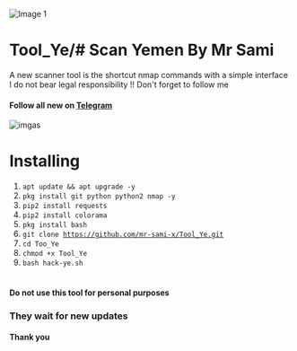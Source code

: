 ![Image 1](https://raw.githubusercontent.com/mr-sami-x/admin-ye/main/PicsArt_04-05-03.17.28~2.png)
# Tool_Ye/# Scan Yemen By Mr Sami
A new scanner tool is the shortcut nmap commands with a simple interface
I do not bear legal responsibility !!
Don't forget to follow me
#### Follow all new on [Telegram](https://t.me/Hack_4x)
![imgas](https://c.top4top.io/p_229057adp1.jpg)

# Installing
1. <code>apt update && apt upgrade -y</code>
2. <code>pkg install git python python2 nmap -y</code>
3. <code>pip2 install requests </code>
4. <code>pip2 install colorama </code>
5. <code>pkg install bash </code>
6. <code>git clone https://github.com/mr-sami-x/Tool_Ye.git</code>
7. <code>cd Too_Ye</code>
8. <code>chmod +x Tool_Ye </code>
9. <code>bash hack-ye.sh</code><br><br>


#### Do not use this tool for personal purposes
### They wait for new updates
#### Thank you
